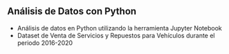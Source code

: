 
## Análisis de Datos con Python

* Análisis de datos en Python utilizando la herramienta Jupyter Notebook
* Dataset de Venta de Servicios y Repuestos para Vehículos durante el periodo 2016-2020
  
